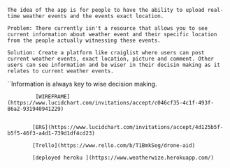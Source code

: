     The idea of the app is for people to have the ability to upload real-time weather events and the events exact location.

    Problem: There currently isn't a resource that allows you to see current information about weather event and their specific location from the people actually witnessing these events.

    Solution: Create a platform like craiglist where users can post current weather events, exact location, picture and comment. Other users can see information and be wiser in their decisin making as it relates to current weather events.

``Information is always key to wise decision making.

             [WIREFRAME](https://www.lucidchart.com/invitations/accept/c046cf35-4c1f-493f-86a2-931940941229)


            [ERG](https://www.lucidchart.com/invitations/accept/4d125b5f-b5f5-46f3-a4d1-739d1df4cd23)

            [Trello](https://www.rello.com/b/T1BmkSeg/drone-aid)

            [deployed heroku ](https://www.weatherwize.herokuapp.com/)





